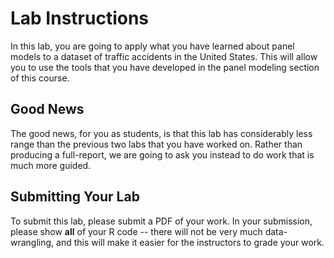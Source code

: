 # Lab Instructions

In this lab, you are going to apply what you have learned about panel models to a dataset of traffic accidents in the United States. This will allow you to use the tools that you have developed in the panel modeling section of this course. 

## Good News 

The good news, for you as students, is that this lab has considerably less range than the previous two labs that you have worked on. Rather than producing a full-report, we are going to ask you instead to do work that is much more guided. 

## Submitting Your Lab

To submit this lab, please submit a PDF of your work. In your submission, please show **all** of your R code -- there will not be very much data-wrangling, and this will make it easier for the instructors to grade your work.
